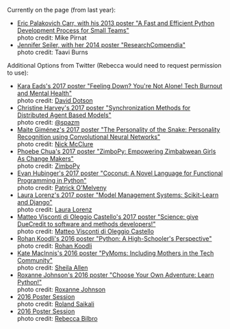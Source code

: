 Currently on the page (from last year):
- [Eric Palakovich Carr, with his 2013 poster "A Fast and Efficient Python Development Process for Small Teams"](https://www.flickr.com/photos/mikepirnat/13968451386)    
photo credit: Mike Pirnat
- [Jennifer Seiler, with her 2014 poster "ResearchCompendia"](https://www.flickr.com/photos/jaaaarel/13874050474)    
  photo credit: Taavi Burns

Additional Options from Twitter (Rebecca would need to request permission to use):
- [Kara Eads's 2017 poster "Feeling Down? You're Not Alone! Tech Burnout and Mental Health"](https://twitter.com/dotsdl/status/868887517759549440)    
  photo credit: [David Dotson](https://twitter.com/dotsdl)
- [Christine Harvey's 2017 poster "Synchronization Methods for Distributed Agent Based Models"](https://twitter.com/spazm/status/866382374770163712)    
  photo credit: [@spazm](https://twitter.com/spazm)
- [Maite Giménez's 2017 poster "The Personality of the Snake: Personality Recognition using Convolutional Neural Networks"](https://twitter.com/nfmcclure/status/866369361820372993)    
photo credit: [Nick McClure](https://twitter.com/nfmcclure)
- [Phoebe Chua's 2017 poster "ZimboPy: Empowering Zimbabwean Girls As Change Makers"](https://twitter.com/zimbopy/status/866368609819480064)    
photo credit: [ZimboPy](https://twitter.com/zimbopy)
- [Evan Hubinger's 2017 poster "Coconut: A Novel Language for Functional Programming in Python"](https://twitter.com/pvomelveny/status/866355090055077888)    
photo credit: [Patrick O'Melveny](https://twitter.com/pvomelveny)
- [Laura Lorenz's 2017 poster "Model Management Systems: Scikit-Learn and Django"](https://twitter.com/lalorenz6/status/866338912460877824)    
photo credit: [Laura Lorenz](https://twitter.com/lalorenz6)
- [Matteo Visconti di Oleggio Castello's 2017 poster "Science: give DueCredit to software and methods developers!"](https://twitter.com/MatteoVdOC/status/866330410950705152)    
photo credit: [Matteo Visconti di Oleggio Castello](https://twitter.com/MatteoVdOC)
- [Rohan Koodli's 2016 poster "Python: A High-Schooler's Perspective"](https://twitter.com/RohanKoodli/status/738214490546671616)    
photo credit: [Rohan Koodli](https://twitter.com/RohanKoodli)
- [Kate MacInnis's 2016 poster "PyMoms: Including Mothers in the Tech Community"](https://twitter.com/pitonisaX/status/738139085055758336)    
photo credit: [Sheila Allen](https://twitter.com/sheilatronica)
- [Roxanne Johnson's 2016 poster "Choose Your Own Adventure: Learn Python!"](https://twitter.com/roxLjohnson/status/738095032809357313)    
photo credit: [Roxanne Johnson](https://twitter.com/roxLjohnson)
- [2016 Poster Session](https://twitter.com/rsaikali/status/738069117605814273)     
photo credit: [Roland Saikali](https://twitter.com/rsaikali)
- [2016 Poster Session](https://twitter.com/RebeccaBilbro/status/738060830839689216)    
photo credit: [Rebecca Bilbro](https://twitter.com/RebeccaBilbro)
